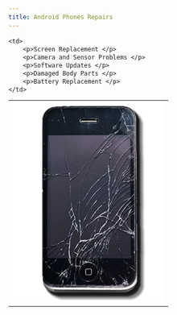 ```yaml
---
title: Android Phones Repairs
---
```


<table>
<tr>
	<td>
		<img src="assets/images/service/androidphone/cracked-screen.png" alt="Android Phones Repair"/>
	</td>

	<td>
		<p>Screen Replacement </p>
		<p>Camera and Sensor Problems </p>
		<p>Software Updates </p>
		<p>Damaged Body Parts </p>
		<p>Battery Replacement </p>
	</td>
</tr>
</table>
